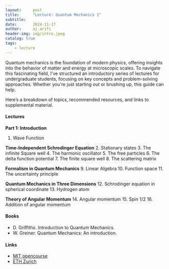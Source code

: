 ```yaml
---
layout:     post
title:      "Lecture: Quantum Mechanics 1"
subtitle:   
date:       2024-11-17
author:     aj.arifi
header-img: img/intro.jpeg
catalog: true
tags:
    - lecture
---
```


Quantum mechanics is the foundation of modern physics, 
offering insights into the behavior of matter and energy at microscopic scales. 
To navigate this fascinating field, I've structured an introductory series of lectures for undergraduate students, 
focusing on key concepts and problem-solving approaches. Whether you're just starting out or brushing up, this guide can help. 

Here’s a breakdown of topics, recommended resources, and links to supplemental material.

#### Lectures

**Part 1: Introduction**
1. Wave Function
  
**Time-Independent Schrodinger Equation**
2. Stationary states
3. The infinite Square well
4. The harmonic oscillator
5. The free particles
6. The delta function potential
7. The finite square well
8. The scattering matrix

**Formalism in Quantum Mechanics**
9. Linear Algebra
10. Function space
11. The uncertainty principle

**Quantum Mechanics in Three Dimensions**
12. Schrodinger equation in spherical coordinate
13. Hydrogen atom

**Theory of Angular Momentum**
14. Angular momentum
15. Spin 1/2
16. Addition of angular momentum

#### Books
- D. Griffiths. Introduction to Quantum Mechanics.
- W. Greiner. Quantum Mechanics: An introduction.

#### Links
- [MIT opencourse](https://ocw.mit.edu/courses/8-04-quantum-physics-i-spring-2016/pages/lecture-notes/)
- [ETH Zurich](https://itp.phys.ethz.ch/research/particle/lectures/quantum-mechanics-1.html)
